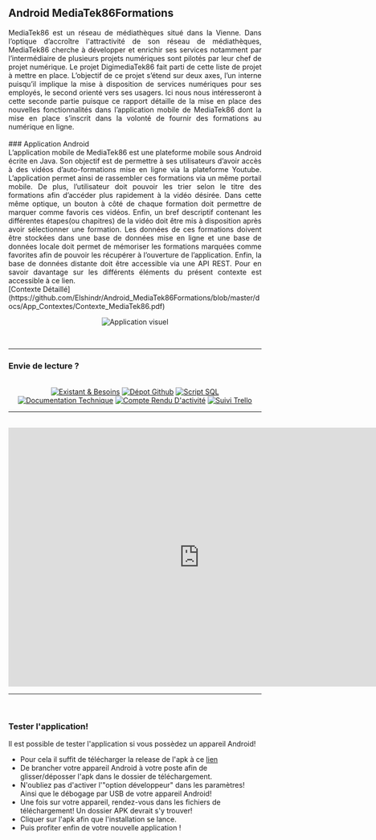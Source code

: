
## Android MediaTek86Formations    
<div align = "justify">
MediaTek86 est un réseau de médiathèques situé dans la Vienne. Dans l’optique d’accroître l'attractivité de son réseau de médiathèques, MediaTek86 cherche à développer et enrichir ses services notamment par l’intermédiaire de plusieurs projets numériques sont pilotés par leur chef de projet numérique. Le projet DigimediaTek86 fait parti de cette liste de projet à mettre en place. L’objectif de ce projet s’étend sur deux axes, l’un interne puisqu’il implique la mise à disposition de services numériques pour ses employés, le second orienté vers ses usagers. Ici nous nous intéresseront à cette seconde partie puisque ce rapport détaille de la mise en place des nouvelles fonctionnalités dans l’application mobile de MediaTek86 dont la mise en place s’inscrit dans la volonté de fournir des formations au numérique en ligne.
</div>
<br/>
### Application Android
<div align = "justify">
L’application mobile de MediaTek86 est une plateforme mobile sous Android écrite en Java. Son objectif est de permettre à ses utilisateurs d’avoir accès à des vidéos d’auto-formations mise en ligne via la plateforme Youtube. L’application permet ainsi de rassembler ces formations via un même portail mobile. De plus, l’utilisateur doit pouvoir les trier selon le titre des formations afin d’accéder plus rapidement à la vidéo désirée. Dans cette même optique, un bouton à côté de chaque formation doit permettre de marquer comme favoris ces vidéos. Enfin, un bref descriptif contenant les différentes étapes(ou chapitres) de la vidéo doit être mis à disposition après avoir sélectionner une formation. Les données de ces formations doivent être stockées dans une base de données mise en ligne et une base de données locale doit permet de mémoriser les formations marquées comme favorites afin de pouvoir les récupérer à l’ouverture de l’application. Enfin, la base de données distante doit être accessible via une API REST. Pour en savoir davantage sur les différents éléments du présent contexte est accessible à ce lien. </div> [Contexte Détaillé](https://github.com/Elshindr/Android_MediaTek86Formations/blob/master/docs/App_Contextes/Contexte_MediaTek86.pdf)

<br/>
<p align="center">
  <img src="https://elshindr.github.io/Android_MediaTek86Formations/ressources/ImagesApplication.PNG" alt="Application visuel"/>
</p>
<br/>
<hr/>

### Envie de lecture ?

<br/>
<div align="center">
  <a href="https://github.com/Elshindr/Android_MediaTek86Formations/blob/master/docs/App_Contextes/DossierDocumentaire_Existant.pdf">
  <img src="https://elshindr.github.io/Android_MediaTek86Formations/ressources/Bouton1.PNG" alt="Existant & Besoins"/></a>
  <a href="https://github.com/Elshindr/Android_MediaTek86Formations">
  <img src="https://elshindr.github.io/Android_MediaTek86Formations/ressources/Bouton2.PNG" alt="Dépot Github"/></a>
   <a href="https://github.com/Elshindr/Android_MediaTek86Formations/blob/master/docs/App_Contextes/script_sql_mediatek86formations.zip">
  <img src="https://elshindr.github.io/Android_MediaTek86Formations/ressources/Bouton3.PNG" alt="Script SQL"/></a>
    <a href="https://elshindr.github.io/Android_MediaTek86Formations/docTech/html/index.html">
  <img src="https://elshindr.github.io/Android_MediaTek86Formations/ressources/Bouton4.PNG" alt="Documentation Technique"/></a>
      <a href="https://github.com/Elshindr/Android_MediaTek86Formations/blob/master/docs/Rapport_AndroidMediatekFormations.pdf">
  <img src="https://elshindr.github.io/Android_MediaTek86Formations/ressources/Bouton5.PNG" alt="Compte Rendu D'activité"/></a>
    <a href="https://trello.com/b/zhxxvFMG/androidmediate">
  <img src="https://elshindr.github.io/Android_MediaTek86Formations/ressources/Bouton6.PNG" alt="Suivi Trello"/></a>
</div>

<hr/>
<br/>

<div align="center">
<iframe width="760" height="515" src="https://www.youtube.com/embed/EdYKrFITby0" title="YouTube video player" frameborder="0" allow="accelerometer; autoplay; clipboard-write; encrypted-media; gyroscope; picture-in-picture" allowfullscreen></iframe>
</div>
    
<hr/>
<br/>

### Tester l'application!

Il est possible de tester l'application si vous possèdez un appareil Android!
- Pour cela il suffit de télécharger la release de l'apk à ce [lien](https://github.com/Elshindr/Android_MediaTek86Formations/releases/tag/Apk_AndroidMediaTek)
- De brancher votre appareil Android à votre poste afin de glisser/déposser l'apk dans le dossier de téléchargement.
- N'oubliez pas d'activer l'"option développeur" dans les paramètres! Ainsi que le débogage par USB de votre appareil Android!
- Une fois sur votre appareil, rendez-vous dans les fichiers de téléchargement! Un dossier APK devrait s'y trouver!
- Cliquer sur l'apk afin que l'installation se lance.
- Puis profiter enfin de votre nouvelle application !


   
